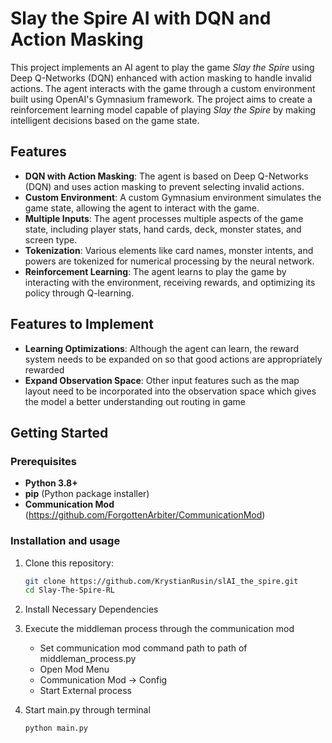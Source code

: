 # Slay the Spire AI with DQN and Action Masking

This project implements an AI agent to play the game *Slay the Spire* using Deep Q-Networks (DQN) enhanced with action masking to handle invalid actions. The agent interacts with the game through a custom environment built using OpenAI's Gymnasium framework. The project aims to create a reinforcement learning model capable of playing *Slay the Spire* by making intelligent decisions based on the game state. 

## Features

- **DQN with Action Masking**: The agent is based on Deep Q-Networks (DQN) and uses action masking to prevent selecting invalid actions.
- **Custom Environment**: A custom Gymnasium environment simulates the game state, allowing the agent to interact with the game.
- **Multiple Inputs**: The agent processes multiple aspects of the game state, including player stats, hand cards, deck, monster states, and screen type.
- **Tokenization**: Various elements like card names, monster intents, and powers are tokenized for numerical processing by the neural network.
- **Reinforcement Learning**: The agent learns to play the game by interacting with the environment, receiving rewards, and optimizing its policy through Q-learning.

## Features to Implement

- **Learning Optimizations**: Although the agent can learn, the reward system needs to be expanded on so that good actions are appropriately rewarded
- **Expand Observation Space**: Other input features such as the map layout need to be incorporated into the observation space which gives the model a better understanding out routing in game

## Getting Started

### Prerequisites

- **Python 3.8+**
- **pip** (Python package installer)
- **Communication Mod** (https://github.com/ForgottenArbiter/CommunicationMod)

### Installation and usage

1. Clone this repository:

   ```bash
   git clone https://github.com/KrystianRusin/slAI_the_spire.git
   cd Slay-The-Spire-RL

2. Install Necessary Dependencies

3. Execute the middleman process through the communication mod

    - Set communication mod command path to path of middleman_process.py
    - Open Mod Menu 
    - Communication Mod -> Config
    - Start External process

4. Start main.py through terminal

    ```bash
    python main.py

